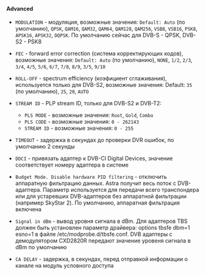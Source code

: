 #### Advanced

- `MODULATION` - модуляция, возможные значения: `Default: Auto` (по умолчанию), `QPSK`, `QAM16`, `QAM32`, `QAM64`, `QAM128`, `QAM256`, `VSB8`, `VSB16`, `PSK8`, `APSK16`, `APSK32`, `DQPSK`. По умолчанию сейчас для DVB-S - QPSK, DVB-S2 - PSK8

- `FEC` - forward error correction (система корректирующих кодов), возможные значения: `Default: Auto` (по умолчанию), `NONE`, `1/2`, `2/3`, `3/4`, `4/5`, `5/6`, `6/7`, `7/8`, `8/9`, `3/5`, `9/10`

- `ROLL-OFF` - spectrum efficiency (коэфициент сглаживания), используется только для DVB-S2, возможные значения: Default: `35` (по умолчанию), `25`, `20`, `AUTO`

- `STREAM ID` - PLP stream ID, только для DVB-S2 и DVB-T2:  
   - `PLS MODE` - возможные значения: `Root`, `Gold`, `Combo`
   - `PLS CODE` - возможные значения: `0 - 262143`
   - `STREAM ID` - возможные значения: `0 - 255`

- `TIMEOUT` - задержка в секундах до проверки DVR ошибок, по умолчанию 2 секунды

- `DDCI` - привязать адаптер к DVB-CI Digital Devices, значение соответствует номеру адаптера в системе

- `Budget Mode. Disable hardware PID filtering` - отключить аппаратную фильтрацию данных. Astra получит весь поток с DVB-адаптера. Параметр используется для передачи всего транспондера или для устаревших DVB-адаптеров без аппаратной фильтрации (например SkyStar 2). По умолчанию, аппаратная фильтрация включена

- `Signal in dBm` - вывод уровня сигнала в dBm. Для адаптеров TBS должен быть установлен параметр драйвера: options tbsfe dbm=1 esno=1 в файле /etc/modprobe.d/tbsfe.conf. DVB адаптеры с демодулятором CXD2820R передают значение уровеня сигнала в dBm по умолчанию

- `CA DELAY` - задержка, в секундах, перед отправкой информации о канале на модуль условного доступа
